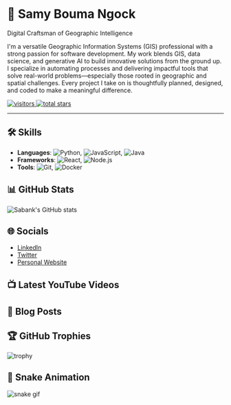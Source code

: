 # 🚀 Samy Bouma Ngock

Digital Craftsman of Geographic Intelligence

I'm a versatile Geographic Information Systems (GIS) professional with a strong passion for software development. My work blends GIS, data science, and generative AI to build innovative solutions from the ground up. I specialize in automating processes and delivering impactful tools that solve real-world problems—especially those rooted in geographic and spatial challenges. Every project I take on is thoughtfully planned, designed, and coded to make a meaningful difference.

<p align="left">
  <a href="https://github.com/sabank/sabank">
    <img alt="visitors" title="GitHub Profile Visitors" src="https://visitor-badge.laobi.icu/badge?page_id=sabank.sabank&label=Visitors&logo=eye&style=for-the-badge&color=2D2D2D&labelColor=FFFFFF" />
  </a>
  <a href="https://github.com/sabank?tab=repositories&sort=stargazers">
    <img alt="total stars" title="Total stars on GitHub" src="https://custom-icon-badges.demolab.com/github/stars/sabank?color=55960c&style=for-the-badge&labelColor=488207&logo=star"/>
  </a>
</p>

---

## 🛠️ Skills

- **Languages**: ![Python](https://img.shields.io/badge/-Python-3776AB?style=flat&logo=python&logoColor=white), ![JavaScript](https://img.shields.io/badge/-JavaScript-F7DF1E?style=flat&logo=javascript&logoColor=black), ![Java](https://img.shields.io/badge/-Java-007396?style=flat&logo=java&logoColor=white)
- **Frameworks**: ![React](https://img.shields.io/badge/-React-61DAFB?style=flat&logo=react&logoColor=black), ![Node.js](https://img.shields.io/badge/-Node.js-339933?style=flat&logo=node.js&logoColor=white)
- **Tools**: ![Git](https://img.shields.io/badge/-Git-F05032?style=flat&logo=git&logoColor=white), ![Docker](https://img.shields.io/badge/-Docker-2496ED?style=flat&logo=docker&logoColor=white)

## 📊 GitHub Stats

![Sabank's GitHub stats](https://github-readme-stats.vercel.app/api?username=sabank&show_icons=true&theme=radical)

## 🌐 Socials

- [LinkedIn](https://www.linkedin.com/in/your-profile)
- [Twitter](https://twitter.com/your-profile)
- [Personal Website](https://yourwebsite.com)

## 📺 Latest YouTube Videos

<!-- YOUTUBE:START -->
<!-- YOUTUBE:END -->

## 📝 Blog Posts

<!-- BLOG-POST-LIST:START -->
<!-- BLOG-POST-LIST:END -->

## 🏆 GitHub Trophies

![trophy](https://github-profile-trophy.vercel.app/?username=sabank&theme=onedark)

## 🐍 Snake Animation

![snake gif](https://github.com/sabank/sabank/blob/output/github-contribution-grid-snake.svg)
